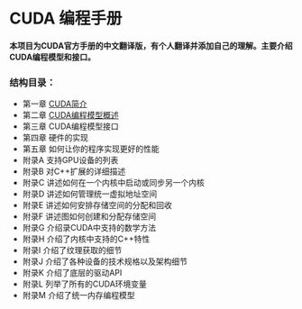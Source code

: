 # CUDA 编程手册
#### 本项目为CUDA官方手册的中文翻译版，有个人翻译并添加自己的理解。主要介绍CUDA编程模型和接口。

### 结构目录：
* 第一章 [CUDA简介](第一章CUDA简介\第一章-CUDA简介.md)
* 第二章 [CUDA编程模型概述](第二章CUDA编程模型概述\第二章CUDA编程模型概述.md)
* 第三章 CUDA编程模型接口
* 第四章 硬件的实现
* 第五章 如何让你的程序实现更好的性能
* 附录A  支持GPU设备的列表
* 附录B  对C++扩展的详细描述
* 附录C  讲述如何在一个内核中启动或同步另一个内核
* 附录D  讲述如何管理统一虚拟地址空间
* 附录E  讲述如何安排存储空间的分配和回收
* 附录F  讲述图如何创建和分配存储空间
* 附录G  介绍录CUDA中支持的数学方法
* 附录H  介绍了内核中支持的C++特性
* 附录I  介绍了纹理获取的细节
* 附录J  介绍了各种设备的技术规格以及架构细节
* 附录K  介绍了底层的驱动API
* 附录L  列举了所有的CUDA环境变量
* 附录M  介绍了统一内存编程模型



